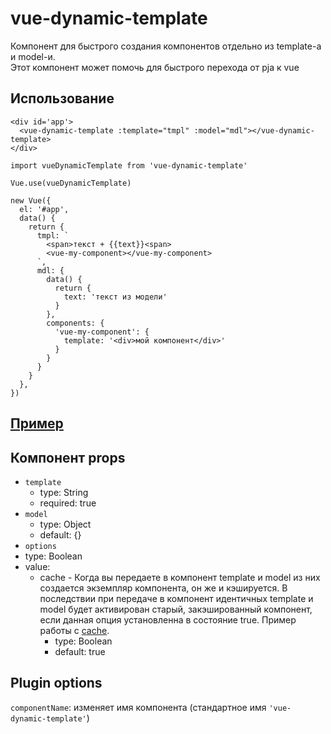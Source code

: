 # vue-dynamic-template
Компонент для быстрого создания компонентов отдельно из template-а и model-и. <br/>
Этот компонент может помочь для быстрого перехода от pja к vue

## Использование
```
<div id='app'>
  <vue-dynamic-template :template="tmpl" :model="mdl"></vue-dynamic-template>
</div>
```
```
import vueDynamicTemplate from 'vue-dynamic-template'

Vue.use(vueDynamicTemplate)

new Vue({
  el: '#app',
  data() {
    return {
      tmpl: `
        <span>текст + {{text}}<span>
        <vue-my-component></vue-my-component>
      `,
      mdl: {
        data() {
          return {
            text: 'текст из модели'
          }
        },
        components: {
          'vue-my-component': {
            template: '<div>мой компонент</div>'
          }
        }
      }
    }
  },
})
```
## [Пример](./index.html)

## Компонент props
* ``template``
  * type: String
  * required: true
* ``model``
  * type: Object
  * default: {}
*  ``options``
  * type: Boolean
  * value:
    * cache - Когда вы передаете в компонент template и model из них создается экземпляр компонента, он же и кэшируется. В последствии при передаче в компонент идентичных template и model будет активирован старый, закэшированный компонент, если данная опция установленна в состояние true. Пример работы с [cache](./index.html).
      * type: Boolean
      * default: true

## Plugin options
``componentName``: изменяет имя компонента (стандартное имя ``'vue-dynamic-template'``)
